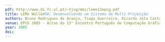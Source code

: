 ```yaml
---
pdf: http://www.di.fc.ul.pt/~tjvg/mmi/leme13epcg.pdf
title: LEMe Wall&#58; Desenvolvendo um Sistema de Multi-Projecção
authors: Bruno Rodrigues de Araújo, Tiago Guerreiro, Ricardo Jota Costa, Joaquim Jorge, João Madeiras Pereira
venue: EPCG 2005 - Actas do 13° Encontro Português de Computação Gráfica. Vila Real, Portugal, October, 2005
year: 2005
doi: 
---
```


